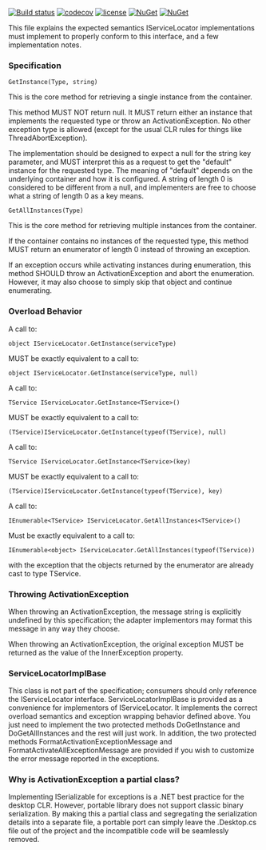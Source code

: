 [![Build status](https://ci.appveyor.com/api/projects/status/dax8w8u3d5c6kv0a/branch/master?svg=true)](https://ci.appveyor.com/project/IoC-Unity/commonservicelocator/branch/master)
[![codecov](https://codecov.io/gh/unitycontainer/commonservicelocator/branch/master/graph/badge.svg)](https://codecov.io/gh/unitycontainer/commonservicelocator)
[![license](https://img.shields.io/badge/license-ms-pl.svg)](https://opensource.org/licenses/MS-PL)
[![NuGet](https://img.shields.io/nuget/dt/commonservicelocator.svg)](https://www.nuget.org/packages/CommonServiceLocator)
[![NuGet](https://img.shields.io/nuget/v/commonservicelocator.svg)](https://www.nuget.org/packages/CommonServiceLocator)

This file explains the expected semantics IServiceLocator implementations must implement to properly conform to this interface, and a few implementation notes.

### Specification 

```GetInstance(Type, string)```

This is the core method for retrieving a single instance from the container.

This method MUST NOT return null. It MUST return either an instance that implements the requested type or throw an ActivationException.
No other exception type is allowed (except for the usual CLR rules for things like ThreadAbortException).

The implementation should be designed to expect a null for the string key parameter, and MUST interpret this as a request to get the "default" instance for the requested type. The meaning of "default" depends on the underlying container and how it is configured. A string of length 0 is considered to be different from a null, and implementers are free to choose what a string of length 0 as a key means.

```GetAllInstances(Type)```

This is the core method for retrieving multiple instances from the container.

If the container contains no instances of the requested type, this method MUST return an enumerator of length 0 instead of throwing an exception.

If an exception occurs while activating instances during enumeration, this method SHOULD throw an ActivationException and abort the enumeration. However, it may also choose to simply skip that object and continue enumerating.

### Overload Behavior

A call to:

    object IServiceLocator.GetInstance(serviceType)
    
MUST be exactly equivalent to a call to:

    object IServiceLocator.GetInstance(serviceType, null)
    
A call to:

    TService IServiceLocator.GetInstance<TService>()

MUST be exactly equivalent to a call to:

    (TService)IServiceLocator.GetInstance(typeof(TService), null)
    
A call to:

    TService IServiceLocator.GetInstance<TService>(key)
    
MUST be exactly equivalent to a call to:

    (TService)IServiceLocator.GetInstance(typeof(TService), key)
    
A call to:

    IEnumerable<TService> IServiceLocator.GetAllInstances<TService>()
    
Must be exactly equivalent to a call to:

    IEnumerable<object> IServiceLocator.GetAllInstances(typeof(TService))
    
with the exception that the objects returned by the enumerator are already cast to type TService.

### Throwing ActivationException

When throwing an ActivationException, the message string is explicitly undefined by this specification; the adapter implementors may format this message in any way they choose.

When throwing an ActivationException, the original exception MUST be returned as the value of the InnerException property.

### ServiceLocatorImplBase 

This class is not part of the specification; consumers should only reference the IServiceLocator interface. ServiceLocatorImplBase is provided as a convenience for implementors of IServiceLocator. It implements the correct overload semantics and exception wrapping behavior defined above. You just need to implement the two protected methods DoGetInstance and DoGetAllInstances and the rest will just work. In addition, the two protected methods FormatActivationExceptionMessage and FormatActivateAllExceptionMessage are provided if you wish to customize the error message reported in the exceptions.

### Why is ActivationException a partial class? 

Implementing ISerializable for exceptions is a .NET best practice for the desktop CLR. However, portable library does not support classic binary serialization. By making this a partial class and segregating the serialization details into a separate file, a portable port can simply leave the .Desktop.cs file out of the project and the incompatible code will be seamlessly removed.
